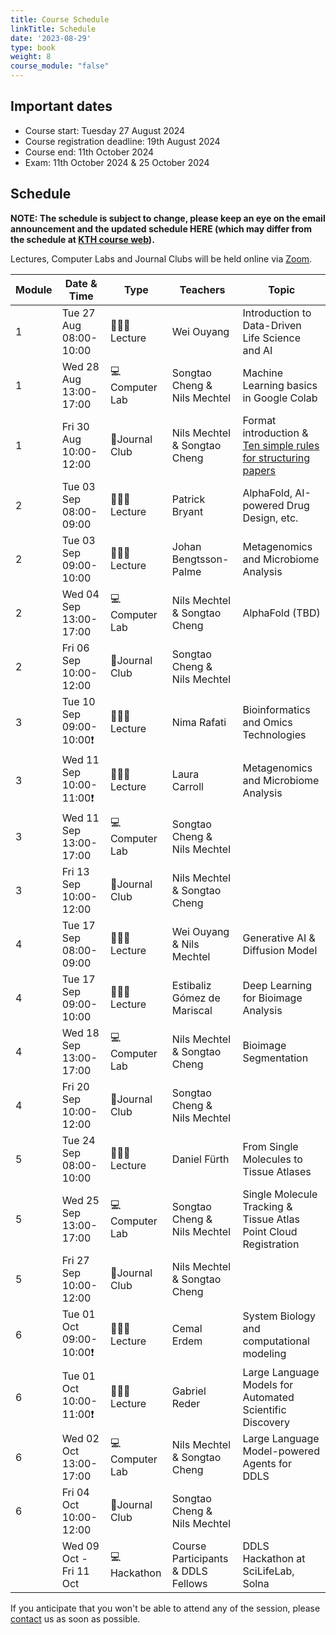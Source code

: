 ```yaml
---
title: Course Schedule
linkTitle: Schedule
date: '2023-08-29'
type: book
weight: 8
course_module: "false"
---
```

## Important dates

- Course start: Tuesday 27 August 2024
- Course registration deadline: 19th August 2024
- Course end: 11th October 2024
- Exam: 11th October 2024 & 25 October 2024

## Schedule

**NOTE: The schedule is subject to change, please keep an eye on the email announcement and the updated schedule HERE (which may differ from the schedule at [KTH course web](https://www.kth.se/social/course/SK2538/calendar/)).**

Lectures, Computer Labs and Journal Clubs will be held online via [Zoom](https://kth-se.zoom.us/j/69812177998).

| Module | Date & Time             | Type          | Teachers                           | Topic                                                                                                                                           |
|--------|-------------------------|---------------|------------------------------------|-------------------------------------------------------------------------------------------------------------------------------------------------|
| 1      | Tue 27 Aug 08:00-10:00  | 🧑🏻‍🏫Lecture    | Wei Ouyang                         | Introduction to Data-Driven Life Science and AI                                                                                                 |
| 1      | Wed 28 Aug 13:00-17:00  | 💻Computer Lab | Songtao Cheng & Nils Mechtel       | Machine Learning basics in Google Colab                                                                                                         |
| 1      | Fri 30 Aug 10:00-12:00  | 💬Journal Club | Nils Mechtel & Songtao Cheng       | Format introduction & [Ten simple rules for structuring papers](https://journals.plos.org/ploscompbiol/article?id=10.1371/journal.pcbi.1005619) |
| 2      | Tue 03 Sep 08:00-09:00  | 🧑🏻‍🏫Lecture    | Patrick Bryant                     | AlphaFold, AI-powered Drug Design, etc.                                                                                                         |
| 2      | Tue 03 Sep 09:00-10:00  | 🧑🏻‍🏫Lecture    | Johan Bengtsson-Palme              | Metagenomics and Microbiome Analysis                                                                                                            |
| 2      | Wed 04 Sep 13:00-17:00  | 💻Computer Lab | Nils Mechtel & Songtao Cheng       | AlphaFold (TBD)                                                                                                                                 |
| 2      | Fri 06 Sep 10:00-12:00  | 💬Journal Club | Songtao Cheng & Nils Mechtel       |                                                                                                                                                 |
| 3      | Tue 10 Sep 09:00-10:00❗️ | 🧑🏻‍🏫Lecture    | Nima Rafati                        | Bioinformatics and Omics Technologies                                                                                                           |
| 3      | Wed 11 Sep 10:00-11:00❗️ | 🧑🏻‍🏫Lecture    | Laura Carroll                      | Metagenomics and Microbiome Analysis                                                                                                            |
| 3      | Wed 11 Sep 13:00-17:00  | 💻Computer Lab | Songtao Cheng & Nils Mechtel       |                                                                                                                                                 |
| 3      | Fri 13 Sep 10:00-12:00  | 💬Journal Club | Nils Mechtel & Songtao Cheng       |                                                                                                                                                 |
| 4      | Tue 17 Sep 08:00-09:00  | 🧑🏻‍🏫Lecture    | Wei Ouyang & Nils Mechtel          | Generative AI & Diffusion Model                                                                                                                 |
| 4      | Tue 17 Sep 09:00-10:00  | 🧑🏻‍🏫Lecture    | Estibaliz Gómez de Mariscal        | Deep Learning for Bioimage Analysis                                                                                                             |
| 4      | Wed 18 Sep 13:00-17:00  | 💻Computer Lab | Nils Mechtel & Songtao Cheng       | Bioimage Segmentation                                                                                                                           |
| 4      | Fri 20 Sep 10:00-12:00  | 💬Journal Club | Songtao Cheng & Nils Mechtel       |                                                                                                                                                 |
| 5      | Tue 24 Sep 08:00-10:00  | 🧑🏻‍🏫Lecture    | Daniel Fürth                       | From Single Molecules to Tissue Atlases                                                                                                         |
| 5      | Wed 25 Sep 13:00-17:00  | 💻Computer Lab | Songtao Cheng & Nils Mechtel       | Single Molecule Tracking & Tissue Atlas Point Cloud Registration                                                                                |
| 5      | Fri 27 Sep 10:00-12:00  | 💬Journal Club | Nils Mechtel & Songtao Cheng       |                                                                                                                                                 |
| 6      | Tue 01 Oct 09:00-10:00❗️ | 🧑🏻‍🏫Lecture    | Cemal Erdem                        | System Biology and computational modeling                                                                                                       |
| 6      | Tue 01 Oct 10:00-11:00❗️ | 🧑🏻‍🏫Lecture    | Gabriel Reder                      | Large Language Models for Automated Scientific Discovery                                                                                                        |
| 6      | Wed 02 Oct 13:00-17:00  | 💻Computer Lab | Nils Mechtel & Songtao Cheng       | Large Language Model-powered Agents for DDLS                                                                                                    |
| 6      | Fri 04 Oct 10:00-12:00  | 💬Journal Club | Songtao Cheng & Nils Mechtel       |                                                                                                                                                 |
|        | Wed 09 Oct - Fri 11 Oct | 💻Hackathon    | Course Participants & DDLS Fellows | DDLS Hackathon at SciLifeLab, Solna                                                                                                             |

If you anticipate that you won't be able to attend any of the session, please [contact](/contact) us as soon as possible. 
